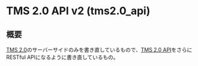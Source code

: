 # TMS 2.0 API v2 (tms2.0_api)

## 概要
[TMS 2.0](https://github.com/asaken1021/lit-tms2.0)のサーバーサイドのみを書き直しているもので、[TMS 2.0 API](https://github.com/asaken1021/lit-tms2.0-api)をさらにRESTful APIになるように書き直しているもの。